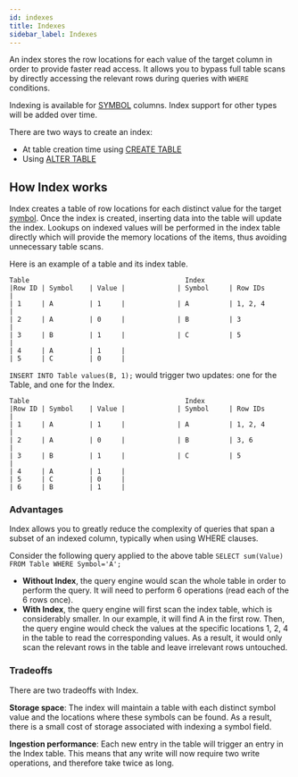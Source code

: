 ```yaml
---
id: indexes
title: Indexes
sidebar_label: Indexes
---
```



An index stores the row locations for each value of the target column in order to provide faster read access. 
It allows you to bypass full table scans by directly accessing the relevant rows during queries with `WHERE` conditions.

Indexing is available for [SYMBOL](symbol.md) columns. Index support for other types will be added over time.

There are two ways to create an index:
- At table creation time using  [CREATE TABLE](createTable.md#index)
- Using  [ALTER TABLE](alterTableAlterColumnAddIndex.md)

## How Index works

Index creates a table of row locations for each distinct value for the target [symbol](symbol.md). 
Once the index is created, inserting data into the table will update the index.
Lookups on indexed values will be performed in the index table directly which will provide the 
memory locations of the items, thus avoiding unnecessary table scans.

Here is an example of a table and its index table.
```shell script
Table                                       Index
|Row ID | Symbol    | Value |             | Symbol     | Row IDs       |
| 1     | A         | 1     |             | A          | 1, 2, 4       |
| 2     | A         | 0     |             | B          | 3             |
| 3     | B         | 1     |             | C          | 5             |
| 4     | A         | 1     |
| 5     | C         | 0     |
```

`INSERT INTO Table values(B, 1);` would trigger two updates: one for the Table, and one for the Index.
```shell script
Table                                       Index
|Row ID | Symbol    | Value |             | Symbol     | Row IDs       |
| 1     | A         | 1     |             | A          | 1, 2, 4       |
| 2     | A         | 0     |             | B          | 3, 6          |
| 3     | B         | 1     |             | C          | 5             |
| 4     | A         | 1     |
| 5     | C         | 0     |
| 6     | B         | 1     |
```

### Advantages
Index allows you to greatly reduce the complexity of queries that span a subset of an indexed column, 
typically when using WHERE clauses.

Consider the following query applied to the above table `SELECT sum(Value) FROM Table WHERE Symbol='A';`
- **Without Index**, the query engine would scan the whole table in order to perform the query. It will need to perform 6 operations
(read each of the 6 rows once).
- **With Index**, the query engine will first scan the index table, which is considerably smaller. In our example, 
it will find A in the first row. Then, the query engine would check the values at the specific locations 1, 2, 4 
in the table to read the corresponding values. As a result, it would only scan the relevant rows in the table and 
leave irrelevant rows untouched. 

### Tradeoffs
There are two tradeoffs with Index. 

**Storage space**: The index will maintain a table with each distinct symbol value and the locations where these symbols can be found. As a result,
there is a small cost of storage associated with indexing a symbol field.

**Ingestion performance**: Each new entry in the table will trigger an entry in the Index table. This means that any
write will now require two write operations, and therefore take twice as long.


